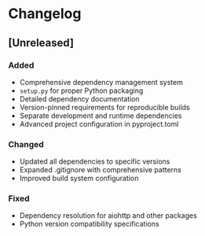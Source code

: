 # Changelog

## [Unreleased]

### Added
- Comprehensive dependency management system
- `setup.py` for proper Python packaging
- Detailed dependency documentation
- Version-pinned requirements for reproducible builds
- Separate development and runtime dependencies
- Advanced project configuration in pyproject.toml

### Changed
- Updated all dependencies to specific versions
- Expanded .gitignore with comprehensive patterns
- Improved build system configuration

### Fixed
- Dependency resolution for aiohttp and other packages
- Python version compatibility specifications